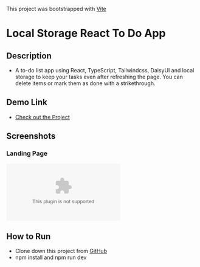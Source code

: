 This project was bootstrapped with [Vite](https://vitejs.dev/)

# Local Storage React To Do App

## Description

* A to-do list app using React, TypeScript, Tailwindcss, DaisyUI and local storage to keep your tasks even after refreshing the page. You can delete items or mark them as done with a strikethrough.

## Demo Link

* [Check out the Project](www.google.com)


## Screenshots

### Landing Page
![Landing Page](www.google.com)


## How to Run

* Clone down this project from [GitHub](https://github.com/gseals/Local-Storage-React-ToDo-App)
* npm install and npm run dev

